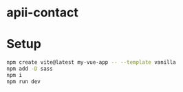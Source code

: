# apii-contact

# Setup

``` bash
npm create vite@latest my-vue-app -- --template vanilla 
npm add -D sass
npm i
npm run dev
```
 